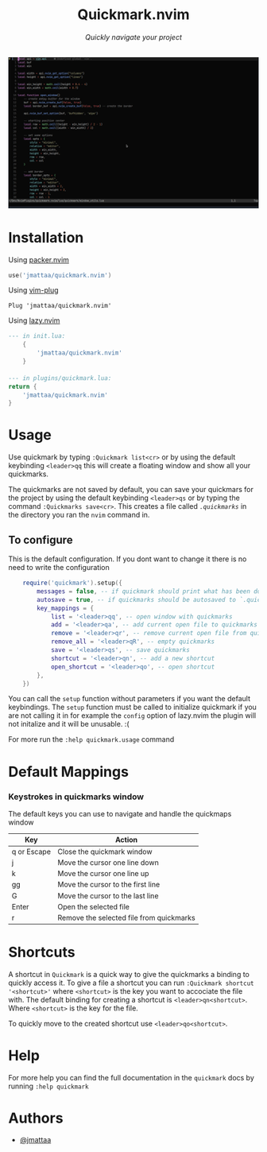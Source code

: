 <div align="center">

# Quickmark.nvim
###### Quickly navigate your project 

![demo](./assets/demo.gif)

</div>

# Installation

Using [packer.nvim](https://github.com/wbthomason/packer.nvim)

```lua
use('jmattaa/quickmark.nvim')

```

Using [vim-plug](https://github.com/junegunn/vim-plug)

```vim
Plug 'jmattaa/quickmark.nvim'
```

Using [lazy.nvim](https://github.com/folke/lazy.nvim)
```lua
--- in init.lua:
    {
        'jmattaa/quickmark.nvim'
    }

--- in plugins/quickmark.lua:
return {
    'jmattaa/quickmark.nvim'
}
```

# Usage

Use quickmark by typing `:Quickmark list<cr>` or by using the default keybinding `<leader>qq`
this will create a floating window and show all your quickmarks.

The quickmarks are not saved by default, you can save your quickmars for the project 
by using the default keybinding `<leader>qs` or
by typing the command `:Quickmarks save<cr>`.
This creates a file called *`.quickmarks`* in the directory you ran 
the `nvim` command in.

## To configure 

This is the default configuration. If you dont want to change it there is no need
to write the configuration

```lua
    require('quickmark').setup({
        messages = false, -- if quickmark should print what has been done such as save or add
        autosave = true, -- if quickmarks should be autosaved to `.quickmarks` if they are changed
        key_mappings = {
            list = '<leader>qq', -- open window with quickmarks
            add = '<leader>qa', -- add current open file to quickmarks
            remove = '<leader>qr', -- remove current open file from quickmarks
            remove_all = '<leader>qR', -- empty quickmarks
            save = '<leader>qs', -- save quickmarks
            shortcut = '<leader>qn', -- add a new shortcut
            open_shortcut = '<leader>qo', -- open shortcut
        },
    })
```

You can call the `setup` function without parameters if you want the default 
keybindings. The `setup` function must be called to initialize quickmark if you
are not calling it in for example the `config` option of lazy.nvim the plugin 
will not initalize and it will be unusable. :(


For more run the `:help quickmark.usage` command

# Default Mappings

### Keystrokes in quickmarks window

The default keys you can use to navigate and handle the quickmaps window 

| Key              | Action                                               |
|------------------|------------------------------------------------------|
| q or Escape      | Close the quickmark window                           |
| j                | Move the cursor one line down                        |
| k                | Move the cursor one line up                          |
| gg               | Move the cursor to the first line                    |
| G                | Move the cursor to the last line                     |
| Enter            | Open the selected file                               |
| r                | Remove the selected file from quickmarks             |

# Shortcuts

A shortcut in `Quickmark` is a quick way to give the quickmarks a binding to 
quickly access it. To give a file a shortcut you can run 
`:Quickmark shortcut '<shortcut>'` where `<shortcut>` is the key you want to 
accociate the file with. The default binding for creating a shortcut is 
`<leader>qn<shortcut>`. Where `<shortcut>` is the key for the file.

To quickly move to the created shortcut use `<leader>qo<shortcut>`.

# Help
For more help you can find the full documentation in the `quickmark` docs by running `:help quickmark`

# Authors

- [@jmattaa](https://github.com/jmattaa)


